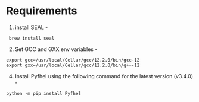 # Requirements

1. install SEAL - 
```shell
 brew install seal
```

2. Set GCC and GXX env variables - 

```shell
export gcc=/usr/local/Cellar/gcc/12.2.0/bin/gcc-12
export gxx=/usr/local/Cellar/gcc/12.2.0/bin/g++-12
```

4. Install Pyfhel using the following command for the latest version (v3.4.0) - 

```shell
python -m pip install Pyfhel
```
